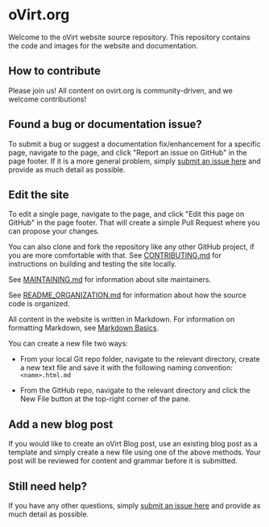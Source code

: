 # oVirt.org

Welcome to the oVirt website source repository. This repository contains the code and images for the website and documentation.

## How to contribute
Please join us! All content on ovirt.org is community-driven, and we welcome contributions!

## Found a bug or documentation issue?
To submit a bug or suggest a documentation fix/enhancement for a specific page, navigate to the page, and click "Report an issue on GitHub" in the page footer. If it is a more general problem, simply [submit an issue here](https://github.com/oVirt/ovirt-site/issues/new) and provide as much detail as possible.

## Edit the site
To edit a single page, navigate to the page, and click "Edit this page on GitHub" in the page footer. That will create a simple Pull Request where you can propose your changes.

You can also clone and fork the repository like any other GitHub project, if you are more comfortable with that. See [CONTRIBUTING.md](CONTRIBUTING.md) for instructions on building and testing the site locally.

See [MAINTAINING.md](MAINTAINING.md) for information about site maintainers.

See [README_ORGANIZATION.md](README_ORGANIZATION.md) for information about how the source code is organized.

All content in the website is written in Markdown. For information on formatting Markdown, see [Markdown Basics](https://help.github.com/articles/getting-started-with-writing-and-formatting-on-github/).

You can create a new file two ways:

- From your local Git repo folder, navigate to the relevant directory, create a new text file and save it with the following naming convention: `<name>.html.md`

- From the GitHub repo, navigate to the relevant directory and click the New File button at the top-right corner of the pane.

## Add a new blog post
If you would like to create an oVirt Blog post, use an existing blog post as a template and simply create a new file using one of the above methods. Your post will be reviewed for content and grammar before it is submitted.

## Still need help?
If you have any other questions, simply [submit an issue here](https://github.com/oVirt/ovirt-site/issues/new) and provide as much detail as possible.

